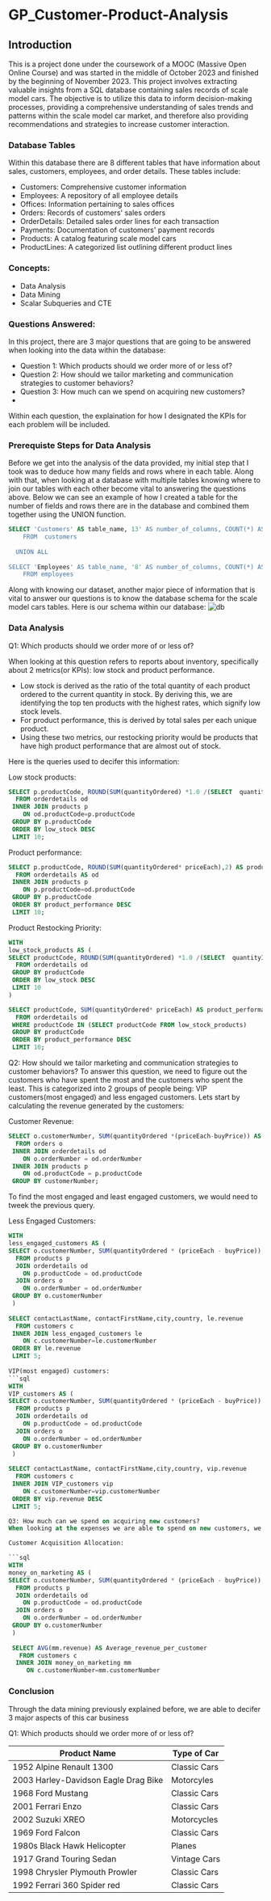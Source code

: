 # GP_Customer-Product-Analysis
## Introduction
This is a project done under the coursework of a MOOC (Massive Open Online Course) and was started in the middle of October 2023 and finished by the beginning of November 2023. This project involves extracting valuable insights from a SQL database containing sales records of scale model cars. The objective is to utilize this data to inform decision-making processes, providing a comprehensive understanding of sales trends and patterns within the scale model car market, and therefore also providing recommendations and strategies to increase customer interaction.

### Database Tables
Within this database there are 8 different tables that have information about sales, customers, employees, and order details. These tables include: 

- Customers: Comprehensive customer information
- Employees: A repository of all employee details
- Offices: Information pertaining to sales offices
- Orders: Records of customers' sales orders
- OrderDetails: Detailed sales order lines for each transaction
- Payments: Documentation of customers' payment records
- Products: A catalog featuring scale model cars
- ProductLines: A categorized list outlining different product lines

### Concepts:
- Data Analysis
- Data Mining
- Scalar Subqueries and CTE

### Questions Answered: 
In this project, there are 3 major questions that are going to be answered when looking into the data within the database: 

- Question 1: Which products should we order more of or less of?
- Question 2: How should we tailor marketing and communication strategies to customer behaviors?
- Question 3: How much can we spend on acquiring new customers?
- 
Within each question, the explaination for how I designated the KPIs for each problem will be included.  

### Prerequiste Steps for Data Analysis 
Before we get into the analysis of the data provided, my initial step that I took was to deduce how many fields and rows where in each table. Along with that, when looking at a database with multiple tables knowing where to join our tables with each other become vital to answering the questions above. Below we can see an example of how I created a table for the number of fields and rows there are in the database and combined them together using the UNION function. 

``` sql 
SELECT 'Customers' AS table_name, 13' AS number_of_columns, COUNT(*) AS number_of_rows
	FROM  customers
	
  UNION ALL
	
SELECT 'Employees' AS table_name, '8' AS number_of_columns, COUNT(*) AS number_of_rows
	FROM employees
```
Along with knowing our dataset, another major piece of information that is vital to answer our questions is to know the database schema for the scale model cars tables. Here is our schema within our database: ![db](https://github.com/ManvishK7122/GP_Customer-Product-Analysis/assets/151494568/ec45c029-78a8-4c2f-8608-b4a91f2459f3)

### Data Analysis

Q1: Which products should we order more of or less of?

When looking at this question refers to reports about inventory, specifically about 2 metrics(or KPIs): low stock and product performance.

- Low stock is derived as the ratio of the total quantity of each product ordered to the current quantity in stock. By deriving this, we are identifying the top ten products with the highest rates, which signify low stock levels.
- For product performance, this is derived by total sales per each unique product.
- Using these two metrics, our restocking priority would be products that have high product performance that are almost out of stock.

Here is the queries used to decifer this information: 

Low stock products:
```sql
SELECT p.productCode, ROUND(SUM(quantityOrdered) *1.0 /(SELECT  quantityInStock FROM products p WHERE od.productCode=p.productCode),2) AS low_stock,p.productName,p.productLine
  FROM orderdetails od
 INNER JOIN products p
    ON od.productCode=p.productCode
 GROUP BY p.productCode
 ORDER BY low_stock DESC
 LIMIT 10;
```
Product performance: 
```sql
SELECT p.productCode, ROUND(SUM(quantityOrdered* priceEach),2) AS product_performance,p.productName,p.productLine
  FROM orderdetails AS od
 INNER JOIN products p
    ON p.productCode=od.productCode
 GROUP BY p.productCode
 ORDER BY product_performance DESC
 LIMIT 10;
```
Product Restocking Priority:
```sql
WITH 
low_stock_products AS (
SELECT productCode, ROUND(SUM(quantityOrdered) *1.0 /(SELECT  quantityInStock FROM products p WHERE od.productCode=p.productCode),2) AS low_stock		 
  FROM orderdetails od
 GROUP BY productCode
 ORDER BY low_stock DESC
 LIMIT 10
)

SELECT productCode, SUM(quantityOrdered* priceEach) AS product_performance
  FROM orderdetails od
 WHERE productCode IN (SELECT productCode FROM low_stock_products)
 GROUP BY productCode 
 ORDER BY product_performance DESC
 LIMIT 10;
```

Q2: How should we tailor marketing and communication strategies to customer behaviors?
To answer this question, we need to figure out the customers who have spent the most and the customers who spent the least. This is categorized into 2 groups of people being: VIP customers(most engaged) and less engaged customers. Lets start by calculating the revenue generated by the customers:

Customer Revenue:
```sql
SELECT o.customerNumber, SUM(quantityOrdered *(priceEach-buyPrice)) AS profit_per_customer
  FROM orders o
 INNER JOIN orderdetails od
    ON o.orderNumber = od.orderNumber
 INNER JOIN products p
    ON od.productCode = p.productCode
 GROUP BY customerNumber;
```
To find the most engaged and least engaged customers, we would need to tweek the previous query.

Less Engaged Customers:
```sql
WITH 
less_engaged_customers AS (
SELECT o.customerNumber, SUM(quantityOrdered * (priceEach - buyPrice)) AS revenue
  FROM products p
  JOIN orderdetails od
    ON p.productCode = od.productCode
  JOIN orders o
    ON o.orderNumber = od.orderNumber
 GROUP BY o.customerNumber
 ) 
 
SELECT contactLastName, contactFirstName,city,country, le.revenue
  FROM customers c
 INNER JOIN less_engaged_customers le
    ON c.customerNumber=le.customerNumber
 ORDER BY le.revenue 
 LIMIT 5;
 
VIP(most engaged) customers:
```sql
WITH 
VIP_customers AS (
SELECT o.customerNumber, SUM(quantityOrdered * (priceEach - buyPrice)) AS revenue
  FROM products p
  JOIN orderdetails od
    ON p.productCode = od.productCode
  JOIN orders o
    ON o.orderNumber = od.orderNumber
 GROUP BY o.customerNumber
 ) 
 
SELECT contactLastName, contactFirstName,city,country, vip.revenue
  FROM customers c
 INNER JOIN VIP_customers vip
    ON c.customerNumber=vip.customerNumber
 ORDER BY vip.revenue DESC
 LIMIT 5;

Q3: How much can we spend on acquiring new customers?
When looking at the expenses we are able to spend on new customers, we need to find the average revenue generated by the overall customer base. This number would give us the rough estimate to the amount of expenses needed to be issued for customer acquisition.

Customer Acquisition Allocation:

```sql
WITH 
money_on_marketing AS (
SELECT o.customerNumber, SUM(quantityOrdered * (priceEach - buyPrice)) AS revenue
  FROM products p
  JOIN orderdetails od
    ON p.productCode = od.productCode
  JOIN orders o
    ON o.orderNumber = od.orderNumber
 GROUP BY o.customerNumber
 ) 
 
 SELECT AVG(mm.revenue) AS Average_revenue_per_customer
   FROM customers c
  INNER JOIN money_on_marketing mm
     ON c.customerNumber=mm.customerNumber
 ```

### Conclusion
Through the data mining previously explained before, we are able to decifer 3 major aspects of this car business

Q1: Which products should we order more of or less of?

| Product Name  | Type of Car | 
| ------------- | ------------- |
| 1952 Alpine Renault 1300 | Classic Cars |
| 2003 Harley-Davidson Eagle Drag Bike | Motorcyles |
| 1968 Ford Mustang | Classic Cars |
| 2001 Ferrari Enzo | Classic Cars |
| 2002 Suzuki XREO | Motorcycles |
| 1969 Ford Falcon | Classic Cars |
| 1980s Black Hawk Helicopter |	Planes |
| 1917 Grand Touring Sedan | Vintage Cars |
| 1998 Chrysler Plymouth Prowler | Classic Cars |
| 1992 Ferrari 360 Spider red |	Classic Cars |


